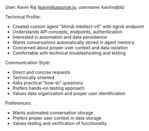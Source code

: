User: Kavin Raj (kavin@upsurge.io, username: kavinrajbb)

Technical Profile:
- Created custom agent "bhindi-intellect-v0" with ngrok endpoint
- Understands API concepts, endpoints, authentication
- Interested in automation and data persistence
- Wants conversations automatically stored in agent memory
- Concerned about proper user context and data isolation
- Comfortable with technical troubleshooting and testing

Communication Style:
- Direct and concise requests
- Technically oriented
- Asks practical "how-to" questions
- Prefers hands-on testing approach
- Values data organization and proper user identification

Preferences:
- Wants automated conversation storage
- Prefers proper user context in data storage
- Values testing and verification of functionality